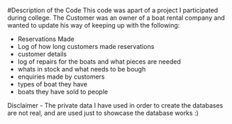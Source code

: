 #Description of the Code
This code was apart of a project I participated during college.
The Customer was an owner of a boat rental company and wanted to update his way of keeping up with the following:
- Reservations Made
- Log of how long customers made reservations
- customer details
- log of repairs for the boats and what pieces are needed
- whats in stock and what needs to be bough
- enquiries made by customers
- types of boat they have
- boats they have sold to people

Disclaimer - The private data I have used in order to create the databases are not real, and are used just to showcase the database works :)
